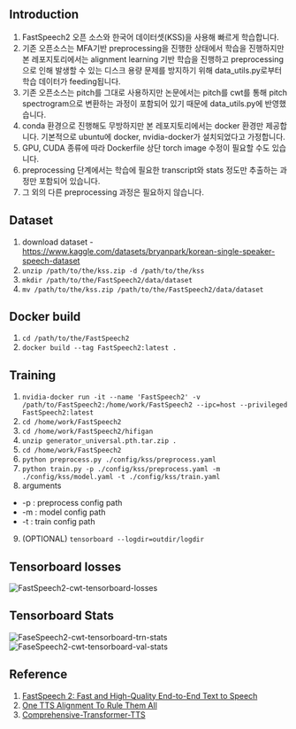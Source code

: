 ## Introduction
1. FastSpeech2 오픈 소스와 한국어 데이터셋(KSS)을 사용해 빠르게 학습합니다.
2. 기존 오픈소스는 MFA기반 preprocessing을 진행한 상태에서 학습을 진행하지만 본 레포지토리에서는 alignment learning 기반 학습을 진행하고 preprocessing으로 인해 발생할 수 있는 디스크 용량 문제를 방지하기 위해 data_utils.py로부터 학습 데이터가 feeding됩니다.
3. 기존 오픈소스는 pitch를 그대로 사용하지만 논문에서는 pitch를 cwt를 통해 pitch spectrogram으로 변환하는 과정이 포함되어 있기 때문에 data_utils.py에 반영했습니다.
4. conda 환경으로 진행해도 무방하지만 본 레포지토리에서는 docker 환경만 제공합니다. 기본적으로 ubuntu에 docker, nvidia-docker가 설치되었다고 가정합니다.
5. GPU, CUDA 종류에 따라 Dockerfile 상단 torch image 수정이 필요할 수도 있습니다.
6. preprocessing 단계에서는 학습에 필요한 transcript와 stats 정도만 추출하는 과정만 포함되어 있습니다.
7. 그 외의 다른 preprocessing 과정은 필요하지 않습니다.

## Dataset
1. download dataset - https://www.kaggle.com/datasets/bryanpark/korean-single-speaker-speech-dataset
2. `unzip /path/to/the/kss.zip -d /path/to/the/kss`
3. `mkdir /path/to/the/FastSpeech2/data/dataset`
4. `mv /path/to/the/kss.zip /path/to/the/FastSpeech2/data/dataset`

## Docker build
1. `cd /path/to/the/FastSpeech2`
2. `docker build --tag FastSpeech2:latest .`

## Training
1. `nvidia-docker run -it --name 'FastSpeech2' -v /path/to/FastSpeech2:/home/work/FastSpeech2 --ipc=host --privileged FastSpeech2:latest`
2. `cd /home/work/FastSpeech2`
3. `cd /home/work/FastSpeech2/hifigan`
4. `unzip generator_universal.pth.tar.zip .`
5. `cd /home/work/FastSpeech2`
6. `python preprocess.py ./config/kss/preprocess.yaml`
7. `python train.py -p ./config/kss/preprocess.yaml -m ./config/kss/model.yaml -t ./config/kss/train.yaml`
8. arguments
  * -p : preprocess config path
  * -m : model config path
  * -t : train config path
9. (OPTIONAL) `tensorboard --logdir=outdir/logdir`

## Tensorboard losses
![FastSpeech2-cwt-tensorboard-losses](https://user-images.githubusercontent.com/69423543/183249577-e48d1b40-b14e-42b0-a51a-bfa3281e98d9.png)


## Tensorboard Stats
![FaseSpeech2-cwt-tensorboard-trn-stats](https://user-images.githubusercontent.com/69423543/183249555-faced9bc-3749-462d-aedb-d825138c8579.png)
![FaseSpeech2-cwt-tensorboard-val-stats](https://user-images.githubusercontent.com/69423543/183249572-b67dcfd7-c6fb-4592-8f70-70d658c33a50.png)


## Reference
1. [FastSpeech 2: Fast and High-Quality End-to-End Text to Speech](https://arxiv.org/abs/2006.04558)
2. [One TTS Alignment To Rule Them All](https://arxiv.org/pdf/2108.10447.pdf)
3. [Comprehensive-Transformer-TTS](https://github.com/keonlee9420/Comprehensive-Transformer-TTS)
